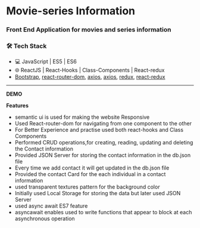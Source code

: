 
# Movie-series Information
### Front End Application for movies and series information 

### 🛠 Tech Stack

- 💻 JavaScript | ES5 | ES6
- 🌐 ReactJS | React-Hooks | Class-Components | React-redux
-  [Bootstrap](https://getbootstrap.com/), [react-router-dom](https://www.npmjs.com/package/react-router-dom), [axios](https://www.npmjs.com/package/axios),  [axios](https://www.npmjs.com/package/axios), [redux](https://redux.js.org/), [react-redux](https://react-redux.js.org/)

---

**DEMO**



**Features**

* semantic ui is used for making the website Responsive
* Used React-router-dom for navigating from one component to the other 
* For Better Experience and practise used both react-hooks and Class Components
* Performed CRUD operations,for creating, reading, updating and deleting the Contact information
* Provided JSON Server for storing the contact information in the db.json file 
* Every time we add contact it will get updated in the db.json file
* Provided the contact Card for the each individual in a contact information
* used transparent textures pattern for the background color
* Initially used Local Storage for storing the data but later used JSON Server
* used async await ES7 feature
* asyncawait enables used to write functions that appear to block at each asynchronous operation

